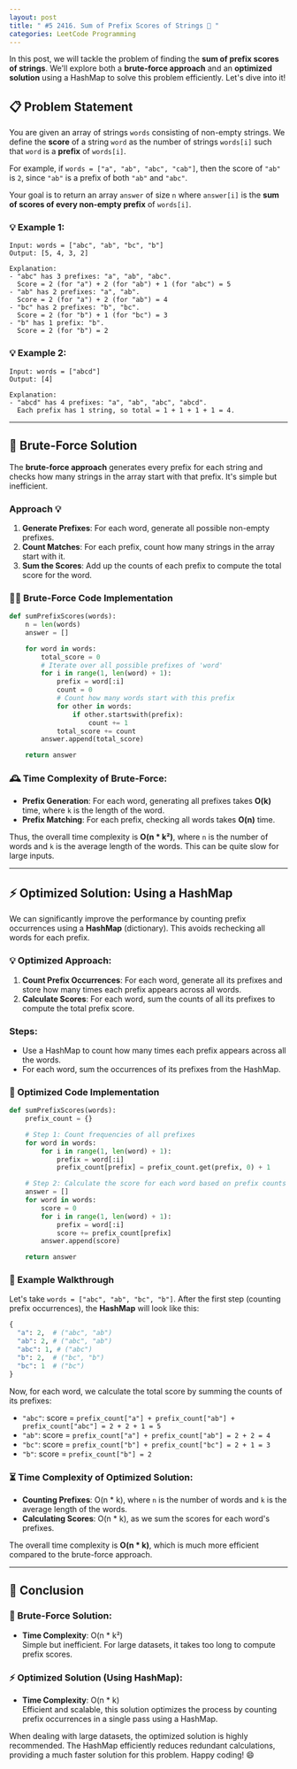 ```yaml
---
layout: post
title: " #5 2416. Sum of Prefix Scores of Strings 🚀 "
categories: LeetCode Programming
---
```



In this post, we will tackle the problem of finding the **sum of prefix scores of strings**. We'll explore both a **brute-force approach** and an **optimized solution** using a HashMap to solve this problem efficiently. Let's dive into it!

## 📋 Problem Statement

You are given an array of strings `words` consisting of non-empty strings. We define the **score** of a string `word` as the number of strings `words[i]` such that `word` is a **prefix** of `words[i]`.

For example, if `words = ["a", "ab", "abc", "cab"]`, then the score of `"ab"` is `2`, since `"ab"` is a prefix of both `"ab"` and `"abc"`.

Your goal is to return an array `answer` of size `n` where `answer[i]` is the **sum of scores of every non-empty prefix** of `words[i]`.

### 💡 Example 1:
```text
Input: words = ["abc", "ab", "bc", "b"]  
Output: [5, 4, 3, 2]

Explanation:
- "abc" has 3 prefixes: "a", "ab", "abc".
  Score = 2 (for "a") + 2 (for "ab") + 1 (for "abc") = 5
- "ab" has 2 prefixes: "a", "ab".
  Score = 2 (for "a") + 2 (for "ab") = 4
- "bc" has 2 prefixes: "b", "bc".
  Score = 2 (for "b") + 1 (for "bc") = 3
- "b" has 1 prefix: "b".
  Score = 2 (for "b") = 2
```

### 💡 Example 2:
```text
Input: words = ["abcd"]
Output: [4]

Explanation:
- "abcd" has 4 prefixes: "a", "ab", "abc", "abcd".
  Each prefix has 1 string, so total = 1 + 1 + 1 + 1 = 4.
```

---

## 🐢 Brute-Force Solution

The **brute-force approach** generates every prefix for each string and checks how many strings in the array start with that prefix. It's simple but inefficient.

### Approach 💡

1. **Generate Prefixes**: For each word, generate all possible non-empty prefixes.
2. **Count Matches**: For each prefix, count how many strings in the array start with it.
3. **Sum the Scores**: Add up the counts of each prefix to compute the total score for the word.

### 🧑‍💻 Brute-Force Code Implementation

```python
def sumPrefixScores(words):
    n = len(words)
    answer = []

    for word in words:
        total_score = 0
        # Iterate over all possible prefixes of 'word'
        for i in range(1, len(word) + 1):
            prefix = word[:i]
            count = 0
            # Count how many words start with this prefix
            for other in words:
                if other.startswith(prefix):
                    count += 1
            total_score += count
        answer.append(total_score)

    return answer
```

### 🕰️ Time Complexity of Brute-Force:

- **Prefix Generation**: For each word, generating all prefixes takes **O(k)** time, where `k` is the length of the word.
- **Prefix Matching**: For each prefix, checking all words takes **O(n)** time.
  
Thus, the overall time complexity is **O(n * k²)**, where `n` is the number of words and `k` is the average length of the words. This can be quite slow for large inputs.

---

## ⚡ Optimized Solution: Using a HashMap

We can significantly improve the performance by counting prefix occurrences using a **HashMap** (dictionary). This avoids rechecking all words for each prefix.

### 💡 Optimized Approach:

1. **Count Prefix Occurrences**: For each word, generate all its prefixes and store how many times each prefix appears across all words.
2. **Calculate Scores**: For each word, sum the counts of all its prefixes to compute the total prefix score.

### Steps:
- Use a HashMap to count how many times each prefix appears across all the words.
- For each word, sum the occurrences of its prefixes from the HashMap.

### 🚀 Optimized Code Implementation

```python
def sumPrefixScores(words):
    prefix_count = {}

    # Step 1: Count frequencies of all prefixes
    for word in words:
        for i in range(1, len(word) + 1):
            prefix = word[:i]
            prefix_count[prefix] = prefix_count.get(prefix, 0) + 1

    # Step 2: Calculate the score for each word based on prefix counts
    answer = []
    for word in words:
        score = 0
        for i in range(1, len(word) + 1):
            prefix = word[:i]
            score += prefix_count[prefix]
        answer.append(score)

    return answer
```

### 📝 Example Walkthrough

Let's take `words = ["abc", "ab", "bc", "b"]`. After the first step (counting prefix occurrences), the **HashMap** will look like this:

```python
{
  "a": 2,  # ("abc", "ab")
  "ab": 2, # ("abc", "ab")
  "abc": 1, # ("abc")
  "b": 2,  # ("bc", "b")
  "bc": 1  # ("bc")
}
```

Now, for each word, we calculate the total score by summing the counts of its prefixes:

- `"abc"`: score = `prefix_count["a"] + prefix_count["ab"] + prefix_count["abc"] = 2 + 2 + 1 = 5`
- `"ab"`: score = `prefix_count["a"] + prefix_count["ab"] = 2 + 2 = 4`
- `"bc"`: score = `prefix_count["b"] + prefix_count["bc"] = 2 + 1 = 3`
- `"b"`: score = `prefix_count["b"] = 2`

### ⏳ Time Complexity of Optimized Solution:

- **Counting Prefixes**: O(n * k), where `n` is the number of words and `k` is the average length of the words.
- **Calculating Scores**: O(n * k), as we sum the scores for each word's prefixes.

The overall time complexity is **O(n * k)**, which is much more efficient compared to the brute-force approach.

---

## 📝 Conclusion

### 🐢 Brute-Force Solution:
- **Time Complexity**: O(n * k²)  
  Simple but inefficient. For large datasets, it takes too long to compute prefix scores.

### ⚡ Optimized Solution (Using HashMap):
- **Time Complexity**: O(n * k)  
  Efficient and scalable, this solution optimizes the process by counting prefix occurrences in a single pass using a HashMap.

When dealing with large datasets, the optimized solution is highly recommended. The HashMap efficiently reduces redundant calculations, providing a much faster solution for this problem. Happy coding! 😄



